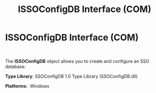 ﻿---
title: ISSOConfigDB Interface (COM)
TOCTitle: ISSOConfigDB Interface (COM)
ms:assetid: 6c165361-4cdc-44b7-9279-3eb74d556b65
ms:mtpsurl: https://msdn.microsoft.com/library/Aa745348(v=BTS.80)
ms:contentKeyID: 51528720
ms.date: 08/30/2017
mtps_version: v=BTS.80
---

# ISSOConfigDB Interface (COM)

 

The **ISSOConfigDB** object allows you to create and configure an SSO database.

**Type Library**: SSOConfigDB 1.0 Type Library (SSOConfigDB.dll)

**Platforms:**  Windows

